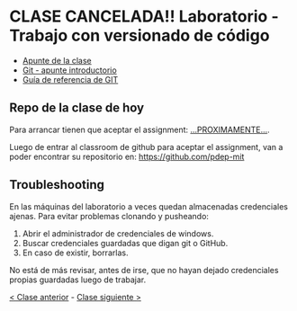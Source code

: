 # CLASE CANCELADA!! Laboratorio - Trabajo con versionado de código

- [Apunte de la clase](https://drive.google.com/file/d/1s-ACSAjGru4FdsjVsDRly5dOlfm_Yzmg/view)
- [Git - apunte introductorio](https://docs.google.com/document/d/166ksg4rSAIrYWStR5yHrUQjFp1OY3DvSoLMcA8CYc34/edit#heading=h.7urotmir6l2i)
- [Guía de referencia de GIT](https://docs.google.com/document/d/147cqUY86wWVoJ86Ce0NoX1R78CwoCOGZtF7RugUvzFg/edit#heading=h.pfzudah6sze2)

## Repo de la clase de hoy

Para arrancar tienen que aceptar el assignment: [...PROXIMAMENTE...](#).

Luego de entrar al classroom de github para aceptar el assignment, van a poder encontrar su repositorio en: https://github.com/pdep-mit

## Troubleshooting

En las máquinas del laboratorio a veces quedan almacenadas credenciales ajenas. Para evitar problemas clonando y pusheando:
1. Abrir el administrador de credenciales de windows.
2. Buscar credenciales guardadas que digan git o GitHub.
3. En caso de existir, borrarlas.

No está de más revisar, antes de irse, que no hayan dejado credenciales propias guardadas luego de trabajar.

[< Clase anterior](https://github.com/pdep-mit/bitacora-de-clase/blob/master/clase-02.md) - [Clase siguiente >](https://github.com/pdep-mit/bitacora-de-clase/blob/master/clase-04.md)
